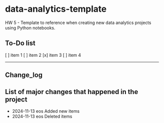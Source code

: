 # data-analytics-template

HW 5 - Template to reference when creating new data analytics projects using Python notebooks.

## To-Do list

[ ] item 1
[ ] item 2
[x] item 3
[ ] item 4

---

## Change_log

## List of major changes that happened in the project

- 2024-11-13 eos Added new items
- 2024-11-13 eos Deleted items
